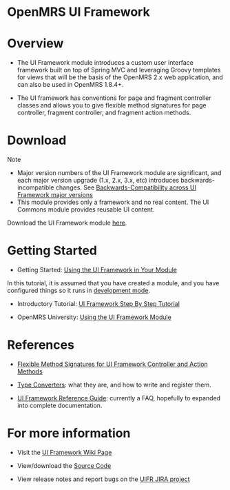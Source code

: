 OpenMRS UI Framework
====================

# Overview
- The UI Framework module introduces a custom user interface framework built on top of Spring MVC and leveraging Groovy templates for views that will be the basis of the OpenMRS 2.x web application, and can also be used in OpenMRS 1.8.4+.

- The UI framework has conventions for page and fragment controller classes and allows you to give flexible method signatures for page controller, fragment controller, and fragment action methods.

# Download
Note

- Major version numbers of the UI Framework module are significant, and each major version upgrade (1.x, 2.x, 3.x, etc) introduces backwards-incompatible changes. See [Backwards-Compatibility across UI Framework major versions](https://wiki.openmrs.org/display/docs/Backwards-Compatibility+across+UI+Framework+major+versions)
- This module provides only a framework and no real content. The UI Commons module provides reusable UI content.

Download the UI Framework module [here](https://modules.openmrs.org/modules/view.jsp?module=uiframework).


# Getting Started
- Getting Started: [Using the UI Framework in Your Module](https://wiki.openmrs.org/display/docs/Using+the+UI+Framework+in+Your+Module)

In this tutorial, it is assumed that you have created a module, and you have configured things so it runs in [development mode](https://wiki.openmrs.org/display/docs/Using+the+UI+Framework+in+Your+Module#UsingtheUIFrameworkinYourModule-Developmentmode).

- Introductory Tutorial: [UI Framework Step By Step Tutorial](https://wiki.openmrs.org/display/docs/UI+Framework+Step+By+Step+Tutorial)

- OpenMRS University: [Using the UI Framework Module](https://www.youtube.com/watch?v=r__Q-tbFW28&feature=youtu.be)


# References
- [Flexible Method Signatures for UI Framework Controller and Action Methods](https://wiki.openmrs.org/display/docs/Flexible+Method+Signatures+for+UI+Framework+Controller+and+Action+Methods)

- [Type Converters](https://wiki.openmrs.org/display/docs/Type+Converters): what they are, and how to write and register them.

- [UI Framework Reference Guide](https://wiki.openmrs.org/display/docs/UI+Framework+Reference+Guide): currently a FAQ, hopefully to expanded into complete documentation.

# For more information 

- Visit the [UI Framework Wiki Page](https://wiki.openmrs.org/display/docs/UI+Framework)

- View/download the [Source Code](https://github.com/openmrs/openmrs-module-uiframework)

- View release notes and report bugs on the [UIFR JIRA project](https://issues.openmrs.org/browse/UIFR/?selectedTab=com.atlassian.jira.jira-projects-plugin:summary-panel) 

